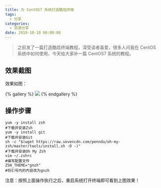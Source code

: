 ```yaml
---
title: 为 CentOS7 系统打造酷炫终端
tags:
  - 分享
categories:
  - 资源分享
date: 2019-10-10 00:00:00
---
```


> 之前发了一篇打造酷炫终端教程，深受读者喜爱，很多人问我在 CentOS 系统中如何使用，今天给大家补一篇 CentOS7 系统的教程。

<!-- more -->

## 效果截图

效果如图：

{% gallery %}
![](https://cdn.dusays.com/2019/10/93-1.jpg/1)
{% endgallery %}

## 操作步骤

```
yum -y install zsh
#下载并安装Zsh
yum -y install git
#下载并安装Git
sh -c "$(wget https://raw.sevencdn.com/penndu/oh-my-zsh/master/tools/install.sh -O -)"
#下载并安装Oh My Zsh
vim ~/.zshrc
#编写配置文件
ZSH_THEME="gnzh"
#将引号内的内容改为gnzh
```

注意：按照上面操作执行之后，重启系统打开终端即可看到上图效果！